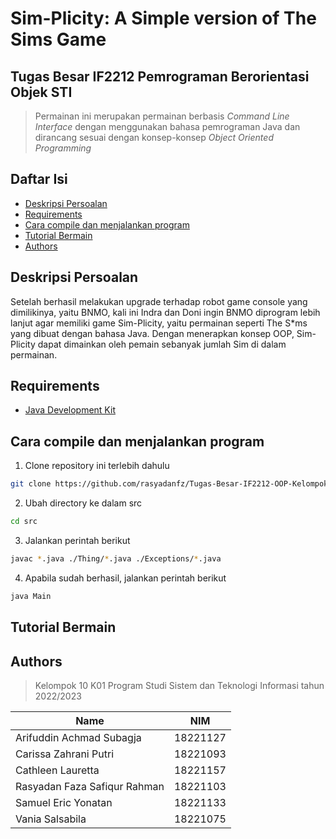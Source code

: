 # Sim-Plicity: A Simple version of The Sims Game
## Tugas Besar IF2212 Pemrograman Berorientasi Objek STI
> Permainan ini merupakan permainan berbasis *Command Line Interface* dengan menggunakan bahasa pemrograman Java dan dirancang sesuai dengan konsep-konsep *Object Oriented Programming*

## **Daftar Isi**
* [Deskripsi Persoalan](#deskripsi-persoalan)
* [Requirements](#requirements)
* [Cara compile dan menjalankan program](#cara-compile-dan-menjalankan-program)
* [Tutorial Bermain](#tutorial-bermain)
* [Authors](#authors)

## **Deskripsi Persoalan**

Setelah berhasil melakukan upgrade terhadap robot game console yang dimilikinya, yaitu BNMO, kali ini Indra dan Doni ingin BNMO diprogram lebih lanjut agar memiliki game Sim-Plicity, yaitu permainan seperti The S*ms yang dibuat dengan bahasa Java. Dengan menerapkan konsep OOP, Sim-Plicity dapat dimainkan oleh pemain sebanyak jumlah Sim di dalam permainan. 

## **Requirements**
- [Java Development Kit](https://www.oracle.com/id/java/technologies/downloads/)
 
## **Cara compile dan menjalankan program**
1. Clone repository ini terlebih dahulu
```sh
git clone https://github.com/rasyadanfz/Tugas-Besar-IF2212-OOP-Kelompok-10.git
```

2. Ubah directory ke dalam src
```sh
cd src
```

3. Jalankan perintah berikut
```sh
javac *.java ./Thing/*.java ./Exceptions/*.java
```

4. Apabila sudah berhasil, jalankan perintah berikut
```sh
java Main
```
## **Tutorial Bermain**

## **Authors** 
> Kelompok 10 K01 Program Studi Sistem dan Teknologi Informasi tahun 2022/2023

| Name | NIM |
|-----|----|
| Arifuddin Achmad Subagja | 18221127 | 
| Carissa Zahrani Putri | 18221093
| Cathleen Lauretta | 18221157 |
| Rasyadan Faza Safiqur Rahman | 18221103 |
| Samuel Eric Yonatan | 18221133 |
| Vania Salsabila | 18221075 | 